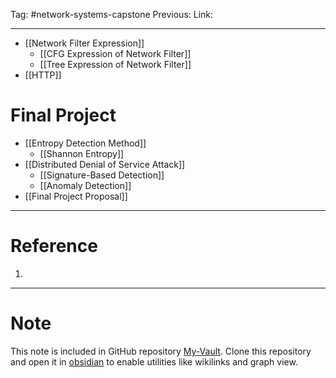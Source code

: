 Tag: #network-systems-capstone
Previous: 
Link: 

---

- [[Network Filter Expression]]
	- [[CFG Expression of Network Filter]]
	- [[Tree Expression of Network Filter]]
- [[HTTP]]

# Final Project

- [[Entropy Detection Method]]
	- [[Shannon Entropy]]
- [[Distributed Denial of Service Attack]]
	- [[Signature-Based Detection]]
	- [[Anomaly Detection]]
- [[Final Project Proposal]]

---

# Reference

1. 

---

# Note

This note is included in GitHub repository [My-Vault](https://github.com/LittleD3092/My-Vault.git). Clone this repository and open it in [obsidian](https://obsidian.md/) to enable utilities like wikilinks and graph view.